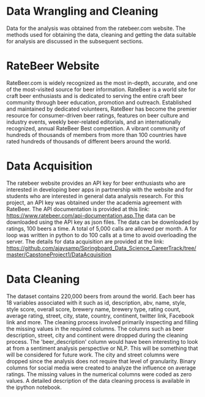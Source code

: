 # Data Wrangling and Cleaning

Data for the analysis was obtained from the ratebeer.com website.  The methods used for obtaining the data, cleaning and getting the data suitable for analysis are discussed in the subsequent sections.

# RateBeer Website

RateBeer.com is widely recognized as the most in-depth, accurate, and one of the most-visited source for beer information. RateBeer is a world site for craft beer enthusiasts and is dedicated to serving the entire craft beer community through beer education, promotion and outreach. Established and maintained by dedicated volunteers, RateBeer has become the premier resource for consumer-driven beer ratings, features on beer culture and industry events, weekly beer-related editorials, and an internationally recognized, annual RateBeer Best competition. A vibrant community of hundreds of thousands of members from more than 100 countries have rated hundreds of thousands of different beers around the world.

# Data Acquisition

The ratebeer website provides an API key for beer enthusiasts who are interested in developing beer apps in partnership with the website and for students who are interested in general data analysis research. For this project, an API key was obtained under the academia agreement with RateBeer.
The API documentation is provided at this link: https://www.ratebeer.com/api-documentation.asp.The data can be downloaded using the API key as json files. The data can be downloaded by ratings, 100 beers a time. A total of 5,000 calls are allowed per month. A for loop was written in python to do 100 calls at a time to avoid overloading the server. The details for data acquisition are provided at the link: https://github.com/ajaysamp/Springboard_Data_Science_CareerTrack/tree/master/CapstoneProject1/DataAcquisition

# Data Cleaning

The dataset contains 220,000 beers from around the world. Each beer has 18 variables associated with it such as id, description, abv, name, style, style score, overall score, brewery name, brewery type, rating count, average rating, street, city, state, country, continent, twitter link, Facebook link and more. 
The cleaning process involved primarily inspecting and filling the missing values in the required columns. The columns such as beer description, street, city and continent were dropped during the cleaning process. The 'beer_description' column would have been interesting to look at from a sentiment analysis perspective or NLP. This will be something that will be considered for future work. The city and street columns were dropped since the analysis does not require that level of granularity. Binary columns for social media were created to analyze the influence on average ratings. 
The missing values in the numerical columns were coded as zero values. A detailed description of the data cleaning process is available in the ipython notebook.



